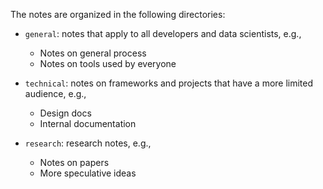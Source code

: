 <!--ts-->




<!--te-->
The notes are organized in the following directories:

- `general`: notes that apply to all developers and data scientists, e.g.,
  - Notes on general process
  - Notes on tools used by everyone

- `technical`: notes on frameworks and projects that have a more limited
  audience, e.g.,
  - Design docs
  - Internal documentation

- `research`: research notes, e.g.,
  - Notes on papers
  - More speculative ideas
